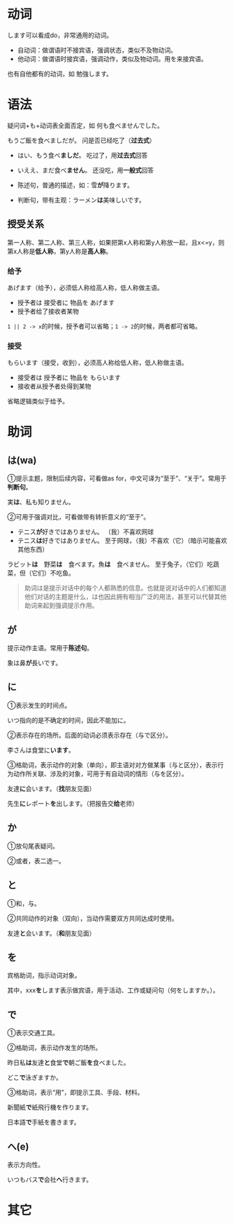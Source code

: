 

# 动词

します可以看成do，非常通用的动词。

- 自动词：做谓语时不接宾语，强调状态，类似不及物动词。
- 他动词：做谓语时接宾语，强调动作，类似及物动词。用を来接宾语。

也有自他都有的动词，如 勉強します。

# 语法 

疑问词+も+动词表全面否定，如 何も食べませんでした。

もうご飯を食べましだが。 问是否已经吃了（**过去式**）
- はい、もう食べ**ましだ**。 吃过了，用**过去式**回答
- いええ、まだ食べ**ません**。 还没吃，用**一般式**回答

- 陈述句，普通的描述，如：雪**が**降ります。
- 判断句，带有主观：ラーメン**は**美味しいです。

## 授受关系
第一人称、第二人称、第三人称，如果把第x人称和第y人称放一起，且x\<=y，则第x人称是**低人称**，第y人称是**高人称**。

### 给予

あげます（给予），必须低人称给高人称，低人称做主语。

- 授予者は 接受者に 物品を あげます
- 授予者给了接收者某物

`1 || 2 -> x`的时候，授予者可以省略；`1 -> 2`的时候，两者都可省略。

### 接受

もらいます（接受，收到），必须高人称给低人称，低人称做主语。

- 接受者は 授予者に 物品を もらいます
- 接收者从授予者处得到某物

省略逻辑类似于给予。
# 助词

## は(wa)

①提示主题，限制后续内容，可看做as for，中文可译为“至于”、“关于”。常用于**判断句**。

実**は**、私も知りません。

②可用于强调对比，可看做带有转折意义的“至于”。

- テニス**が**好きではありません。 （我）不喜欢网球
- テニス**は**好きではありません。 至于网球，（我）不喜欢（它）（暗示可能喜欢其他东西）

ラビット**は**　野菜**は**　食べます。魚**は**　食べません。 至于兔子，（它们）吃蔬菜，但（它们）不吃鱼。

>助词は是提示对话中的每个人都熟悉的信息。也就是说对话中的人们都知道他们对话的主题是什么，は也因此拥有相当广泛的用法，甚至可以代替其他助词来起到强调提示作用。
## が

提示动作主语。常用于**陈述句**。

象は鼻**が**長いです。
## に

①表示发生的时间点。

いつ指向的是不确定的时间，因此不能加に。

②表示存在的场所。后面的动词必须表示存在（与で区分）。

李さんは食堂に**います**。

③格助词，表示动作的对象（单向），即主语对对方做某事（与と区分），表示行为动作所关联、涉及的对象，可用于有自动词的情形（与を区分）。

友達**に**会います。（**找**朋友见面）

先生**に**レポート**を**出します。（把报告交**给**老师）

## か

①放句尾表疑问。

②或者，表二选一。

## と

①和，与。

②共同动作的对象（双向），当动作需要双方共同达成时使用。

友達**と**会います。（**和**朋友见面）

## を

宾格助词，指示动词对象。

其中，xxx**を**します表示做宾语，用于活动、工作或疑问句（何をしますか。）。

## で

①表示交通工具。

②格助词，表示动作发生的场所。

昨日私**は**友達**と**食堂**で**朝ご飯**を**食べました。

どこ**で**泳ぎますか。

③格助词，表示“用”，即提示工具、手段、材料。

新聞紙**で**紙飛行機を作ります。

日本語**で**手紙を書きます。

## へ(e)

表示方向性。

いつもバス**で**会社**へ**行きます。





# 其它


























